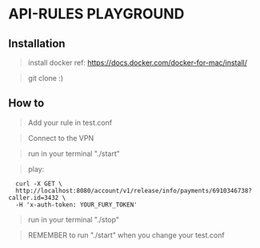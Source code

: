 # API-RULES PLAYGROUND

## Installation

> install docker ref: https://docs.docker.com/docker-for-mac/install/

> git clone :)

## How to

> Add your rule in test.conf

> Connect to the VPN

> run in your terminal "./start"

> play:

```
  curl -X GET \
  http://localhost:8080/account/v1/release/info/payments/6910346738?caller.id=3432 \
  -H 'x-auth-token: YOUR_FURY_TOKEN'
```

> run in your terminal "./stop"

> REMEMBER to run "./start" when you change your test.conf